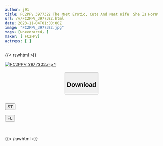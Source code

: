 ```yaml
---
author: j91
title: FC2PPV 3977322 The Most Erotic, Cute And Neat Wife. She Is Horny Because She Wants To Have Sex With Her Every Day. She Is So Happy To See Her Erect Cock That She Can’t Stop Grinning. "I Want You To Cum Inside Me… Ju… It’s Been Ten Years… That’s Why… I Want It ♡" [3-Day Discount]
url: /v/FC2PPV_3977322.html
date: 2023-11-04T01:00:00Z
image: "FC2PPV_3977322.jpg"
tags: [Uncensored, ]
maker: [ FC2PPV]
actress: [ ]
---
```



{{< rawhtml >}}

<div class="video" data-videoid="AAPk8B6vbYCX3Y0">
    <a href="javascript:;">
        <img src="https://my.j91.asia/v/FC2PPV_3977322.jpg" width="WIDTH" height="HEIGHT" alt="FC2PPV_3977322.mp4" loading="lazy">
    </a>
</div>

<script type="text/javascript" src="https://j91.asia/asset/on-demand-st.js"></script>

<br>
  <link rel="stylesheet" href="https://j91.asia/asset/bs5.css">
  
  <center>
  <button class="btn btn-primary" type="button" data-bs-toggle="collapse" data-bs-target=".multi-collapse" aria-expanded="false" aria-controls="multiCollapseExample1 multiCollapseExample2"><h2>Download</h2></button></center>
</p>
<div class="row">
  <div class="col">
    <div class="collapse multi-collapse" id="multiCollapseExample1">
      <div class="card card-body">
	      	      <br>
<div class="buttons">  
<a href="https://streamtape.to/v/AAPk8B6vbYCX3Y0" target="_blank"><button class="btn-hover color-3"><i class="fa fa-download"></i> ST</button></a></div>
    </div>
  </div>
</div>
  <div class="col">
    <div class="collapse multi-collapse" id="multiCollapseExample2">
      <div class="card card-body">
	      <br>
<div class="buttons">
    <a href="https://filelions.online/f/ngw36xqs6xne" target="_blank"><button class="btn-hover color-9"><i class="fa fa-download"></i> FL</button></a></div>
<br><br>
      </div>
    </div>
  </div>
</div>

{{< /rawhtml >}}